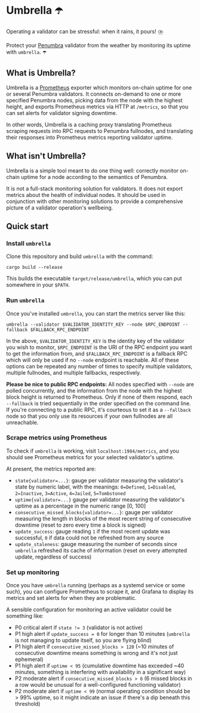 # Umbrella ☂️

Operating a validator can be stressful: when it rains, it pours! ⛈️

Protect your [Penumbra](https://penumbra.zone) validator from the weather by monitoring its uptime with `umbrella`. ☂️

## What is Umbrella? 

Umbrella is a [Prometheus](https://prometheus.io/) exporter which monitors on-chain uptime for one or several Penumbra validators. It connects on-demand to one or more specified Penumbra nodes, picking data from the node with the highest height, and exports Prometheus metrics via HTTP at `/metrics`, so that you can set alerts for validator signing downtime.

In other words, Umbrella is a caching proxy translating Prometheus scraping requests into RPC requests to Penumbra fullnodes, and translating their responses into Prometheus metrics reporting validator uptime.

## What isn't Umbrella?

Umbrella is a simple tool meant to do one thing well: correctly monitor on-chain uptime for a node according to the semantics of Penumbra.

It is not a full-stack monitoring solution for validators. It does not export metrics about the health of individual nodes. It should be used in conjunction with other monitoring solutions to provide a comprehensive picture of a validator operation's wellbeing.

## Quick start

### Install `umbrella`

Clone this repository and build `umbrella` with the command:

```
cargo build --release
```

This builds the executable `target/release/umbrella`, which you can put somewhere in your `$PATH`.

### Run `umbrella`

Once you've installed `umbrella`, you can start the metrics server like this:

```shell
umbrella --validator $VALIDATOR_IDENTITY_KEY --node $RPC_ENDPOINT --fallback $FALLBACK_RPC_ENDPOINT
```

In the above, `$VALIDATOR_IDENTITY_KEY` is the identity key of the validator you wish to monitor, `$RPC_ENDPOINT` is the URI of the RPC endpoint you want to get the information from, and `$FALLBACK_RPC_ENDPOINT` is a fallback RPC which will only be used if no `--node` endpoint is reachable. All of these options can be repeated any number of times to specify multiple validators, multiple fullnodes, and multiple fallbacks, respectively.

**Please be nice to public RPC endpoints:** All nodes specified with `--node` are polled concurrently, and the information from the node with the highest block height is returned to Prometheus. Only if none of them respond, each `--fallback` is tried sequentially in the order specified on the command line. If you're connecting to a public RPC, it's courteous to set it as a `--fallback` node so that you only use its resources if your own fullnodes are all unreachable.

### Scrape metrics using Prometheus

To check if `umbrella` is working, visit `localhost:1984/metrics`, and you should see Prometheus metrics for your selected validator's uptime.

At present, the metrics reported are:

- `state{validator=...}`: gauge per validator measuring the validator's state by numeric label, with the meanings: `0=Defined`, `1=Disabled`, `2=Inactive`, `3=Active`, `4=Jailed`, `5=Tombstoned`
- `uptime{validator=...}` gauge per validator measuring the validator's uptime as a percentage in the numeric range [0, 100]
- `consecutive_missed_blocks{validator=...}`: gauge per validator measuring the length in blocks of the most recent string of consecutive downtime (reset to zero every time a block is signed)
- `update_success`: gauge reading `1` if the most recent update was successful, `0` if data could not be refreshed from any source
- `update_staleness`: gauge measuring the number of seconds since `umbrella` refreshed its cache of information (reset on every attempted update, regardless of success)

### Set up monitoring

Once you have `umbrella` running (perhaps as a systemd service or some such), you can configure Prometheus to scrape it, and Grafana to display its metrics and set alerts for when they are problematic.

A sensible configuration for monitoring an active validator could be something like:

- P0 critical alert if `state != 3` (validator is not active)
- P1 high alert if `update_success = 0` for longer than 10 minutes (`umbrella` is not managing to update itself, so you are flying blind)
- P1 high alert if `consecutive_missed_blocks > 120` (~10 minutes of consecutive downtime means something is wrong and it's not just ephemeral)
- P1 high alert if `uptime < 95` (cumulative downtime has exceeded ~40 minutes, something is interfering with availability in a significant way)
- P2 moderate alert if `consecutive_missed_blocks > 6` (6 missed blocks in a row would be unusual for a well-configured functioning validator)
- P2 moderate alert if `uptime < 99` (normal operating condition should be > 99% uptime, so it might indicate an issue if there's a dip beneath this threshold)
